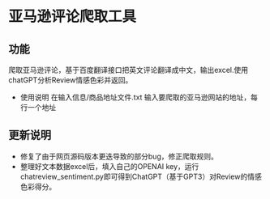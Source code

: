 # 亚马逊评论爬取工具

## 功能
爬取亚马逊评论，基于百度翻译接口把英文评论翻译成中文，输出excel.使用chatGPT分析Review情感色彩并返回。
- 使用说明
在输入信息/商品地址文件.txt 输入要爬取的亚马逊网站的地址，每行一个地址

## 更新说明
- 修复了由于网页源码版本更迭导致的部分bug，修正爬取规则。
- 整理好文本数据excel后，填入自己的OPENAI key，运行chatreview_sentiment.py即可得到ChatGPT（基于GPT3）对Review的情感色彩得分。
